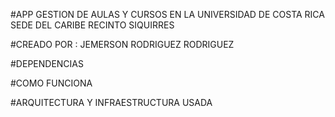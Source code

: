 #APP GESTION DE AULAS Y CURSOS EN LA UNIVERSIDAD DE COSTA RICA SEDE DEL CARIBE RECINTO SIQUIRRES


#CREADO POR : JEMERSON RODRIGUEZ RODRIGUEZ


#DEPENDENCIAS


#COMO FUNCIONA


#ARQUITECTURA Y INFRAESTRUCTURA USADA